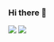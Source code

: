 ### Hi there 👋

<img src="https://img.shields.io/badge/html5-#E34F26?style=flat-square&logo=html5&logoColor=White"/>
<img src="https://img.shields.io/badge/Firebase-FFCA28?style=flat-square&logo=firebase&logoColor=white"/>
<!--
**lyunhyeok/lyunhyeok** is a ✨ _special_ ✨ repository because its `README.md` (this file) appears on your GitHub profile.

Here are some ideas to get you started:

- 🔭 I’m currently working on ...
- 🌱 I’m currently learning ...
- 👯 I’m looking to collaborate on ...
- 🤔 I’m looking for help with ...
- 💬 Ask me about ...
- 📫 How to reach me: ...
- 😄 Pronouns: ...
- ⚡ Fun fact: ...
-->
